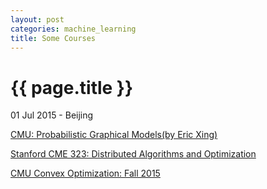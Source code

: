 ```yaml
---
layout: post
categories: machine_learning
title: Some Courses
---
```


{{ page.title }}
================

<p class="meta">01 Jul 2015 - Beijing</p>

[CMU: Probabilistic Graphical Models(by Eric Xing)](http://www.cs.cmu.edu/~epxing/Class/10708/)

[Stanford CME 323: Distributed Algorithms and Optimization](http://stanford.edu/~rezab/dao/)

[CMU Convex Optimization: Fall 2015](http://www.stat.cmu.edu/~ryantibs/convexopt/)
